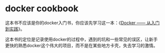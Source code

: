 docker cookbook
=======
这本书不应该是你的docker入门书，你应该先学习这一本：《[Docker —— 从入门到实践](https://www.gitbook.com/book/yeasy/docker_practice/details)》。

这本书的定位是记录使用docker的过程中，遇到的坑和一些常见的误区，让新手更快的熟悉docker这个伟大的项目，而不是在某些地方卡壳，失去学习的激情。

